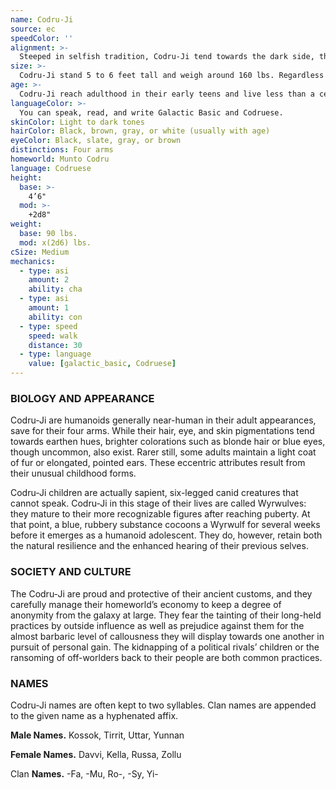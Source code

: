 ```yaml
---
name: Codru-Ji
source: ec
speedColor: ''
alignment: >-
  Steeped in selfish tradition, Codru-Ji tend towards the dark side, though there are exceptions.
size: >-
  Codru-Ji stand 5 to 6 feet tall and weigh around 160 lbs. Regardless of your position in that range, your size is Medium.
age: >-
  Codru-Ji reach adulthood in their early teens and live less than a century.
languageColor: >-
  You can speak, read, and write Galactic Basic and Codruese. 
skinColor: Light to dark tones
hairColor: Black, brown, gray, or white (usually with age)
eyeColor: Black, slate, gray, or brown
distinctions: Four arms
homeworld: Munto Codru
language: Codruese
height:
  base: >-
    4’6"
  mod: >-
    +2d8"
weight:
  base: 90 lbs.
  mod: x(2d6) lbs.
cSize: Medium
mechanics:
  - type: asi
    amount: 2
    ability: cha
  - type: asi
    amount: 1
    ability: con
  - type: speed
    speed: walk
    distance: 30
  - type: language
    value: [galactic_basic, Codruese]
---
```

### BIOLOGY AND APPEARANCE
Codru-Ji are humanoids generally near-human in their adult appearances, save for their four arms. While their hair, eye, and skin pigmentations tend towards earthen hues, brighter colorations such as blonde hair or blue eyes, though uncommon, also exist. Rarer still, some adults maintain a light coat of fur or elongated, pointed ears. These eccentric attributes result from their unusual childhood forms.

Codru-Ji children are actually sapient, six-legged canid creatures that cannot speak. Codru-Ji in this stage of their lives are called Wyrwulves: they mature to their more recognizable figures after reaching puberty. At that point, a blue, rubbery substance cocoons a Wyrwulf for several weeks before it emerges as a humanoid adolescent. They do, however, retain both the natural resilience and the enhanced hearing of their previous selves.

### SOCIETY AND CULTURE
The Codru-Ji are proud and protective of their ancient customs, and they carefully manage their homeworld’s economy to keep a degree of anonymity from the galaxy at large. They fear the tainting of their long-held practices by outside influence as well as prejudice against them for the almost barbaric level of callousness they will display towards one another in pursuit of personal gain. The kidnapping of a political rivals’ children or the ransoming of off-worlders back to their people are both common practices.

### NAMES
Codru-Ji names are often kept to two syllables. Clan names are appended to the given name as a hyphenated affix.

__Male Names.__ Kossok, Tirrit, Uttar, Yunnan

__Female Names.__ Davvi, Kella, Russa, Zollu

Clan __Names.__ -Fa, -Mu, Ro-, -Sy, Yi-



    